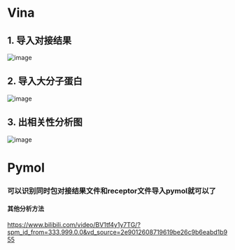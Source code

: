 # Vina
## 1. 导入对接结果
![image](https://user-images.githubusercontent.com/41554601/219848707-8ca9a8ef-0e1e-4c5e-a1a8-8057abad57d8.png)

## 2. 导入大分子蛋白
![image](https://user-images.githubusercontent.com/41554601/219848747-3d87eb3a-6e14-45e8-8ef4-61ef720c59e6.png)

## 3. 出相关性分析图
![image](https://user-images.githubusercontent.com/41554601/219848782-2dd7cfd2-4f73-49fb-b1b2-dc6f5ccf3c8d.png)

# Pymol
### 可以识别同时包对接结果文件和receptor文件导入pymol就可以了


#### 其他分析方法
https://www.bilibili.com/video/BV1tf4y1y7TG/?spm_id_from=333.999.0.0&vd_source=2e9012608719619be26c9b6eabd1b955
